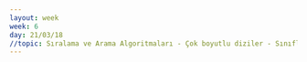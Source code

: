 ```yaml
---
layout: week
week: 6
day: 21/03/18
//topic: Sıralama ve Arama Algoritmaları - Çok boyutlu diziler - Sınıflar ve Nesneler
---
```

<!---
[slaytlar(Diziler)](../files/bbs515-oop/lecture6/NYP-Ders6-arrays.pdf)  
[kodlar(Diziler)](../files/bbs515-oop/lecture6/Ders6-diziler-kodlar.zip)  
[slaytlar(Sınıf ve Nesne)](../files/bbs515-oop/lecture6/NYP-Ders6-objects.pdf)  
[kodlar(Sınıf ve Nesne)](../files/bbs515-oop/lecture6/Ders6-nesneler-kodlar.zip)  

-->